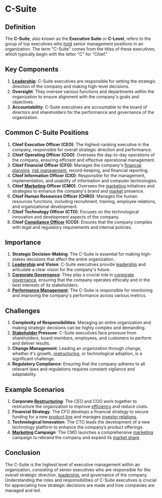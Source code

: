 # C-Suite

## Definition
The **C-Suite**, also known as the **Executive Suite** or **C-Level**, refers to the group of top executives who [hold](../h/hold.md) senior management positions in an organization. The term "C-Suite" comes from the titles of these executives, which typically begin with the letter "C" for "Chief."

## Key Components
1. **[Leadership](../l/leadership.md)**: C-Suite executives are responsible for setting the strategic direction of the company and making high-level decisions.
2. **Oversight**: They oversee various functions and departments within the organization to ensure alignment with the company's goals and objectives.
3. **Accountability**: C-Suite executives are accountable to the board of directors and shareholders for the performance and governance of the organization.

## Common C-Suite Positions
1. **Chief Executive Officer (CEO)**: The highest-ranking executive in the company, responsible for overall strategic direction and performance.
2. **Chief Operating Officer (COO)**: Oversees the day-to-day operations of the company, ensuring efficient and effective operational management.
3. **Chief Financial Officer (CFO)**: Manages the company's [financial planning](../f/financial_planning.md), [risk management](../r/risk_management.md), record-keeping, and financial reporting.
4. **Chief Information Officer (CIO)**: Responsible for the management, implementation, and usability of information and computer technologies.
5. **Chief [Marketing](../m/marketing.md) Officer (CMO)**: Oversees the [marketing](../m/marketing.md) initiatives and strategies to enhance the company's brand and [market](../m/market.md) presence.
6. **Chief Human Resources Officer (CHRO)**: Manages the human resources functions, including recruitment, training, employee relations, and organizational development.
7. **Chief Technology Officer (CTO)**: Focuses on the technological innovation and development aspects of the company.
8. **Chief [Compliance Officer](../c/compliance_officer.md) (CCO)**: Ensures that the company complies with legal and regulatory requirements and internal policies.

## Importance
1. **Strategic Decision-Making**: The C-Suite is essential for making high-stakes decisions that affect the entire organization.
2. **[Leadership](../l/leadership.md) and Vision**: C-Suite executives provide [leadership](../l/leadership.md) and articulate a clear vision for the company's future.
3. **[Corporate Governance](../c/corporate_governance.md)**: They play a crucial role in [corporate governance](../c/corporate_governance.md), ensuring that the company operates ethically and in the best interests of its stakeholders.
4. **[Performance Management](../p/performance_management.md)**: The C-Suite is responsible for monitoring and improving the company's performance across various metrics.

## Challenges
1. **Complexity of Responsibilities**: Managing an entire organization and making strategic decisions can be highly complex and demanding.
2. **[Stakeholder](../s/stakeholder.md) Pressure**: C-Suite executives face pressure from shareholders, board members, employees, and customers to perform and deliver results.
3. **Change Management**: Leading an organization through change, whether it's growth, [restructuring](../r/restructuring.md), or technological adoption, is a significant challenge.
4. **Regulatory Compliance**: Ensuring that the company adheres to all relevant laws and regulations requires constant vigilance and adaptability.

## Example Scenarios
1. **Corporate [Restructuring](../r/restructuring.md)**: The CEO and COO work together to restructure the organization to improve [efficiency](../e/efficiency.md) and reduce costs.
2. **Financial Strategy**: The CFO develops a financial strategy to secure funding for a new [product line](../p/product_line.md) and manages [investor relations](../i/investor_relations.md).
3. **Technological Innovation**: The CTO leads the development of a new technology platform to enhance the company’s product offerings.
4. **[Marketing](../m/marketing.md) Campaign**: The CMO launches a comprehensive [marketing](../m/marketing.md) campaign to rebrand the company and expand its [market share](../m/market_share.md).

## Conclusion
The C-Suite is the highest level of executive management within an organization, consisting of senior executives who are responsible for the overall strategic direction, [leadership](../l/leadership.md), and governance of the company. Understanding the roles and responsibilities of C-Suite executives is crucial for appreciating how strategic decisions are made and how companies are managed and led.

